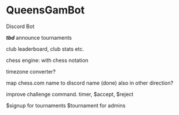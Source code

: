 # QueensGamBot
Discord Bot





***tbd***
announce tournaments

club leaderboard, club stats etc.

chess engine: with chess notation

timezone converter?

map chess.com name to discord name (done)
also in other direction?

improve challenge command. timer, $accept, $reject

$signup for tournaments
$tournament for admins

